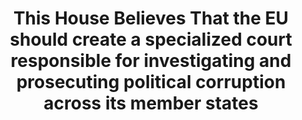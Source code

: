 ---
title: " This House Believes That the EU should create a specialized court responsible for investigating and prosecuting political corruption across its member states"
infoslide: ""
round: "ESL Quarters"
weight: 14
videos: ['eVcsZrSwxiA']
tags: ['European Union', 'International Relations', 'Justice System']
layout: "motion"
categories: ["motions"]
---